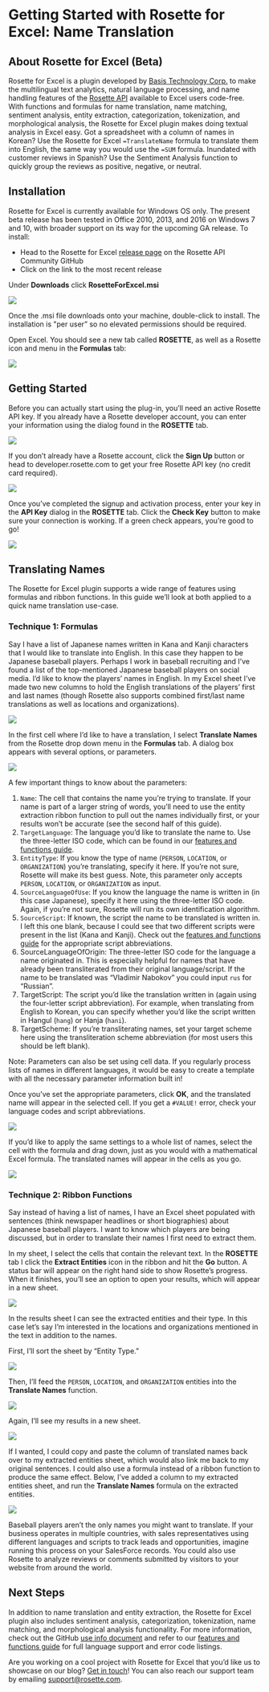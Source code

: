 # Getting Started with Rosette for Excel: Name Translation
## About Rosette for Excel (Beta)
Rosette for Excel is a plugin developed by [Basis Technology Corp.](https://www.rosette.com/about-us/) to make the multilingual text analytics, natural language processing, and name handling features of the [Rosette API](https://developer.rosette.com/) available to Excel users code-free. With functions and formulas for name translation, name matching, sentiment analysis, entity extraction, categorization, tokenization, and morphological analysis, the Rosette for Excel plugin makes doing textual analysis in Excel easy. Got a spreadsheet with a column of names in Korean? Use the Rosette for Excel `=TranslateName` formula to translate them into English, the same way you would use the `=SUM` formula. Inundated with customer reviews in Spanish? Use the Sentiment Analysis function to quickly group the reviews as positive, negative, or neutral. 
## Installation
Rosette for Excel is currently available for Windows OS only. The present beta release has been tested in Office 2010, 2013, and 2016 on Windows 7 and 10, with broader support on its way for the upcoming GA release. To install:
* Head to the Rosette for Excel [release page](https://github.com/rosette-api-community/rosette-for-excel/releases) on the Rosette API Community GitHub
* Click on the link to the most recent release 

Under **Downloads** click **RosetteForExcel.msi** 

![](https://github.com/rosette-api-community/rosette-for-excel/blob/screenshots/Image1.png)

Once the .msi file downloads onto your machine, double-click to install. The installation is "per user” so no elevated permissions should be required.

Open Excel. You should see a new tab called **ROSETTE**, as well as a Rosette icon and menu in the **Formulas** tab:

![](https://github.com/rosette-api-community/rosette-for-excel/blob/screenshots/Image2.png)

## Getting Started
Before you can actually start using the plug-in, you’ll need an active Rosette API key. If you already have a Rosette developer account, you can enter your information using the dialog found in the **ROSETTE** tab.

![](https://github.com/rosette-api-community/rosette-for-excel/blob/screenshots/Image3.png)

If you don’t already have a Rosette account, click the **Sign Up** button or head to developer.rosette.com to get your free Rosette API key (no credit card required). 

![](https://github.com/rosette-api-community/rosette-for-excel/blob/screenshots/Image4.png)

Once you’ve completed the signup and activation process, enter your key in the **API Key** dialog in the **ROSETTE** tab. Click the **Check Key** button to make sure your connection is working. If a green check appears, you’re good to go! 

![](https://github.com/rosette-api-community/rosette-for-excel/blob/screenshots/Image5.png)

## Translating Names
The Rosette for Excel plugin supports a wide range of features using formulas and ribbon functions. In this guide we’ll look at both applied to a quick name translation use-case.
### Technique 1: Formulas
Say I have a list of Japanese names written in Kana and Kanji characters that I would like to translate into English. In this case they happen to be Japanese baseball players. Perhaps I work in baseball recruiting and I’ve found a list of the top-mentioned Japanese baseball players on social media. I’d like to know the players’ names in English. In my Excel sheet I’ve made two new columns to hold the English translations of the players’ first and last names (though Rosette also supports combined first/last name translations as well as locations and organizations).

![](https://github.com/rosette-api-community/rosette-for-excel/blob/screenshots/Image6.png)

In the first cell where I’d like to have a translation, I select **Translate Names** from the Rosette drop down menu in the **Formulas** tab. A dialog box appears with several options, or parameters.

![](https://github.com/rosette-api-community/rosette-for-excel/blob/screenshots/Image7.png)

A few important things to know about the parameters: 
1. `Name`: The cell that contains the name you’re trying to translate. If your name is part of a larger string of words, you’ll need to use the entity extraction ribbon function to pull out the names individually first, or your results won’t be accurate (see the second half of this guide).
2. `TargetLanguage`: The language you’d like to translate the name to. Use the three-letter ISO code, which can be found in our [features and functions guide](https://developer.rosette.com/features-and-functions).
3. `EntityType`: If you know the type of name (`PERSON`, `LOCATION`, or `ORGANIZATION`) you’re translating, specify it here. If you’re not sure, Rosette will make its best guess. Note, this parameter only accepts `PERSON`, `LOCATION`, or `ORGANIZATION` as input.
4. `SourceLanguageOfUse`: If you know the language the name is written in (in this case Japanese), specify it here using the three-letter ISO code. Again, if you’re not sure, Rosette will run its own identification algorithm. 
5. `SourceScript`: If known, the script the name to be translated is written in. I left this one blank, because I could see that two different scripts were present in the list (Kana and Kanji). Check out the [features and functions guide](https://developer.rosette.com/features-and-functions) for the appropriate script abbreviations.
6. SourceLanguageOfOrigin: The three-letter ISO code for the language a name originated in. This is especially helpful for names that have already been transliterated from their original language/script. If the name to be translated was “Vladimir Nabokov” you could input `rus` for “Russian”. 
7. TargetScript: The script you’d like the translation written in (again using the four-letter script abbreviation). For example, when translating from English to Korean, you can specify whether you’d like the script written in Hangul (`hang`) or Hanja (`hani`). 
8. TargetScheme: If you’re transliterating names, set your target scheme here using the transliteration scheme abbreviation (for most users this should be left blank).

Note: Parameters can also be set using cell data. If you regularly process lists of names in different languages, it would be easy to create a template with all the necessary parameter information built in!

Once you’ve set the appropriate parameters, click **OK**, and the translated name will appear in the selected cell. If you get a `#VALUE!` error, check your language codes and script abbreviations. 

![](https://github.com/rosette-api-community/rosette-for-excel/blob/screenshots/Image8.png)

If you’d like to apply the same settings to a whole list of names, select the cell with the formula and drag down, just as you would with a mathematical Excel formula. The translated names will appear in the cells as you go.

![](https://github.com/rosette-api-community/rosette-for-excel/blob/screenshots/Image9.png)

### Technique 2: Ribbon Functions
Say instead of having a list of names, I have an Excel sheet populated with sentences (think newspaper headlines or short biographies) about Japanese baseball players. I want to know which players are being discussed, but in order to translate their names I first need to extract them. 

In my sheet, I select the cells that contain the relevant text. In the **ROSETTE** tab I click the **Extract Entities** icon in the ribbon and hit the **Go** button. A status bar will appear on the right hand side to show Rosette’s progress. When it finishes, you’ll see an option to open your results, which will appear in a new sheet. 

![](https://github.com/rosette-api-community/rosette-for-excel/blob/screenshots/Image10.png)

In the results sheet I can see the extracted entities and their type. In this case let’s say I’m interested in the locations and organizations mentioned in the text in addition to the names. 

First, I’ll  sort the sheet by “Entity Type.” 

![](https://github.com/rosette-api-community/rosette-for-excel/blob/screenshots/Image11.png)

Then, I’ll feed the `PERSON`, `LOCATION`, and `ORGANIZATION` entities into the **Translate Names** function. 

![](https://github.com/rosette-api-community/rosette-for-excel/blob/screenshots/Image12.png)

Again, I’ll see my results in a new sheet.

![](https://github.com/rosette-api-community/rosette-for-excel/blob/screenshots/Image13.png)

If I wanted, I could copy and paste the column of translated names back over to my extracted entities sheet, which would also link me back to my original sentences. I could also use a formula instead of a ribbon function to produce the same effect. Below, I’ve added a column to my extracted entities sheet, and run the **Translate Names** formula on the extracted entities.

![](https://github.com/rosette-api-community/rosette-for-excel/blob/screenshots/Image14.png)

Baseball players aren’t the only names you might want to translate. If your business operates in multiple countries, with sales representatives using different languages and scripts to track leads and opportunities, imagine running this process on your SalesForce records. You could also use Rosette to analyze reviews or comments submitted by visitors to your website from around the world. 
## Next Steps
In addition to name translation and entity extraction, the Rosette for Excel plugin also includes sentiment analysis, categorization, tokenization, name matching, and morphological analysis functionality. For more information, check out the GitHub [use info document](/UseInfo.md) and refer to our [features and functions guide](https://developer.rosette.com/features-and-functions) for full language support and error code listings. 

Are you working on a cool project with Rosette for Excel that you’d like us to showcase on our blog? [Get in touch](mailto:community@rosette.com)! You can also reach our support team by emailing support@rosette.com. 
